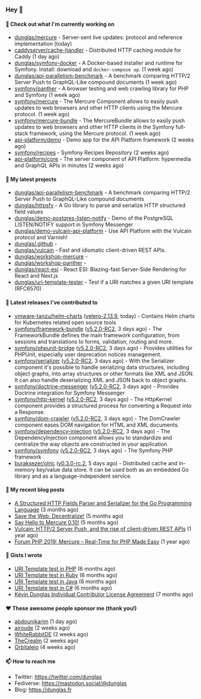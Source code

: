 ### Hey 👋

#### 👷 Check out what I'm currently working on

- [dunglas/mercure](https://github.com/dunglas/mercure) - Server-sent live updates: protocol and reference implementation (today)
- [caddyserver/cache-handler](https://github.com/caddyserver/cache-handler) - Distributed HTTP caching module for Caddy (1 day ago)
- [dunglas/symfony-docker](https://github.com/dunglas/symfony-docker) - A Docker-based installer and runtime for Symfony. Install: download and `docker-compose up`. (1 week ago)
- [dunglas/api-parallelism-benchmark](https://github.com/dunglas/api-parallelism-benchmark) - A benchmark comparing HTTP/2 Server Push to GraphQL-Like compound documents (1 week ago)
- [symfony/panther](https://github.com/symfony/panther) - A browser testing and web crawling library for PHP and Symfony (1 week ago)
- [symfony/mercure](https://github.com/symfony/mercure) - The Mercure Component allows to easily push updates to web browsers and other HTTP clients using the Mercure protocol. (1 week ago)
- [symfony/mercure-bundle](https://github.com/symfony/mercure-bundle) - The MercureBundle allows to easily push updates to web browsers and other HTTP clients in the Symfony full-stack framework, using the Mercure protocol. (1 week ago)
- [api-platform/demo](https://github.com/api-platform/demo) - Demo app for the API Platform framework (2 weeks ago)
- [symfony/recipes](https://github.com/symfony/recipes) - Symfony Recipes Repository (2 weeks ago)
- [api-platform/core](https://github.com/api-platform/core) - The server component of API Platform: hypermedia and GraphQL APIs in minutes (2 weeks ago)

#### 🌱 My latest projects

- [dunglas/api-parallelism-benchmark](https://github.com/dunglas/api-parallelism-benchmark) - A benchmark comparing HTTP/2 Server Push to GraphQL-Like compound documents
- [dunglas/httpsfv](https://github.com/dunglas/httpsfv) - A Go library to parse and serialize HTTP structured field values
- [dunglas/demo-postgres-listen-notify](https://github.com/dunglas/demo-postgres-listen-notify) - Demo of the PostgreSQL LISTEN/NOTIFY support in Symfony Messenger
- [dunglas/demo-vulcain-api-platform](https://github.com/dunglas/demo-vulcain-api-platform) - Use API Platform with the Vulcain protocol and Varnish!
- [dunglas/.github](https://github.com/dunglas/.github) - 
- [dunglas/vulcain](https://github.com/dunglas/vulcain) - Fast and idiomatic client-driven REST APIs.
- [dunglas/workshop-mercure](https://github.com/dunglas/workshop-mercure) - 
- [dunglas/workshop-panther](https://github.com/dunglas/workshop-panther) - 
- [dunglas/react-esi](https://github.com/dunglas/react-esi) - React ESI: Blazing-fast Server-Side Rendering for React and Next.js
- [dunglas/uri-template-tester](https://github.com/dunglas/uri-template-tester) - Test if a URI matches a given URI template (RFC6570)

#### 🔭 Latest releases I've contributed to

- [vmware-tanzu/helm-charts](https://github.com/vmware-tanzu/helm-charts) ([velero-2.13.9](https://github.com/vmware-tanzu/helm-charts/releases/tag/velero-2.13.9), today) - Contains Helm charts for Kubernetes related open source tools
- [symfony/framework-bundle](https://github.com/symfony/framework-bundle) ([v5.2.0-RC2](https://github.com/symfony/framework-bundle/releases/tag/v5.2.0-RC2), 3 days ago) - The FrameworkBundle defines the main framework configuration, from sessions and translations to forms, validation, routing and more.
- [symfony/phpunit-bridge](https://github.com/symfony/phpunit-bridge) ([v5.2.0-RC2](https://github.com/symfony/phpunit-bridge/releases/tag/v5.2.0-RC2), 3 days ago) - Provides utilities for PHPUnit, especially user deprecation notices management.
- [symfony/serializer](https://github.com/symfony/serializer) ([v5.2.0-RC2](https://github.com/symfony/serializer/releases/tag/v5.2.0-RC2), 3 days ago) - With the Serializer component it&#39;s possible to handle serializing data structures, including object graphs, into array structures or other formats like XML and JSON. It can also handle deserializing XML and JSON back to object graphs.
- [symfony/doctrine-messenger](https://github.com/symfony/doctrine-messenger) ([v5.2.0-RC2](https://github.com/symfony/doctrine-messenger/releases/tag/v5.2.0-RC2), 3 days ago) - Provides Doctrine integration for Symfony Messenger
- [symfony/http-kernel](https://github.com/symfony/http-kernel) ([v5.2.0-RC2](https://github.com/symfony/http-kernel/releases/tag/v5.2.0-RC2), 3 days ago) - The HttpKernel component provides a structured process for converting a Request into a Response.
- [symfony/dom-crawler](https://github.com/symfony/dom-crawler) ([v5.2.0-RC2](https://github.com/symfony/dom-crawler/releases/tag/v5.2.0-RC2), 3 days ago) - The DomCrawler component eases DOM navigation for HTML and XML documents.
- [symfony/dependency-injection](https://github.com/symfony/dependency-injection) ([v5.2.0-RC2](https://github.com/symfony/dependency-injection/releases/tag/v5.2.0-RC2), 3 days ago) - The DependencyInjection component allows you to standardize and centralize the way objects are constructed in your application.
- [symfony/symfony](https://github.com/symfony/symfony) ([v5.2.0-RC2](https://github.com/symfony/symfony/releases/tag/v5.2.0-RC2), 3 days ago) - The Symfony PHP framework
- [buraksezer/olric](https://github.com/buraksezer/olric) ([v0.3.0-rc.2](https://github.com/buraksezer/olric/releases/tag/v0.3.0-rc.2), 5 days ago) - Distributed cache and in-memory key/value data store. It can be used both as an embedded Go library and as a language-independent service.

#### 📜 My recent blog posts

- [A Structured HTTP Fields Parser and Serializer for the Go Programming Language](http://feedproxy.google.com/~r/dunglas/~3/ZbYscZI8Qx8/) (3 months ago)
- [Save the Web: Decentralize!](http://feedproxy.google.com/~r/dunglas/~3/sqGQq6DaW2s/) (5 months ago)
- [Say Hello to Mercure 0.10!](http://feedproxy.google.com/~r/dunglas/~3/fUSKFfOlt0c/) (5 months ago)
- [Vulcain: HTTP/2 Server Push  and the rise of client-driven REST APIs](http://feedproxy.google.com/~r/dunglas/~3/bTejCgZupDo/) (1 year ago)
- [Forum PHP 2019: Mercure – Real-Time for PHP Made Easy](http://feedproxy.google.com/~r/dunglas/~3/m0gIrJ3pgn4/) (1 year ago)

#### 📓 Gists I wrote

- [URI Template test in PHP](https://gist.github.com/5b10b586427cf66e78a968f82f80691a) (6 months ago)
- [URI Template test in Ruby](https://gist.github.com/ec793690f66167cb849c02284ecf748d) (6 months ago)
- [URI Template test in Java](https://gist.github.com/788b70312231d24e46d7632c634784f5) (6 months ago)
- [URI Template test in C#](https://gist.github.com/ab8bb780387e6bad2f905dea60bd68d8) (6 months ago)
- [Kévin Dunglas Individual Contributor License Agreement](https://gist.github.com/d37f9afb3f95d5aa69df4b572868b3f9) (7 months ago)

#### ❤️ These awesome people sponsor me (thank you!)

- [abdounikarim](https://github.com/abdounikarim) (1 day ago)
- [airoude](https://github.com/airoude) (2 weeks ago)
- [WhiteRabbitDE](https://github.com/WhiteRabbitDE) (2 weeks ago)
- [TheCrealm](https://github.com/TheCrealm) (2 weeks ago)
- [Orbitaleio](https://github.com/Orbitaleio) (4 weeks ago)

#### 📫 How to reach me

- Twitter: https://twitter.com/dunglas
- Fediverse: https://mastodon.social/@dunglas
- Blog: https://dunglas.fr
